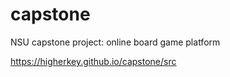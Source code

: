 # capstone
NSU capstone project: online board game platform

https://higherkey.github.io/capstone/src
